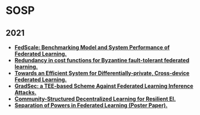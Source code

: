 # SOSP

## 2021

- **[FedScale: Benchmarking Model and System Performance of Federated Learning.](https://dl.acm.org/doi/abs/10.1145/3477114.3488760)**
- **[Redundancy in cost functions for Byzantine fault-tolerant federated learning.](https://dl.acm.org/doi/pdf/10.1145/3477114.3488761)**
- **[Towards an Efficient System for Differentially-private, Cross-device Federated Learning.](https://dl.acm.org/doi/pdf/10.1145/3477114.3488762)**
- **[GradSec: a TEE-based Scheme Against Federated Learning Inference Attacks.](https://hal.science/hal-03752260/document)**
- **[Community-Structured Decentralized Learning for Resilient EI.](https://dl.acm.org/doi/pdf/10.1145/3477114.3488764)**
- **[Separation of Powers in Federated Learning (Poster Paper).](https://arxiv.org/pdf/2105.09400.pdf)**
